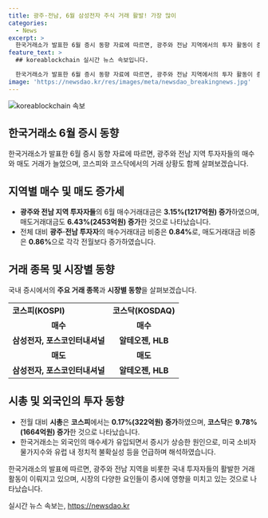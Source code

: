 ```yaml
---
title: 광주·전남, 6월 삼성전자 주식 거래 활발! 가장 많이
categories:
  - News
excerpt: >
  한국거래소가 발표한 6월 증시 동향 자료에 따르면, 광주와 전남 지역에서의 투자 활동이 증가세를 보였다. 매수 및 매도 거래 대금이 모두 상승하며 전월 대비 시총도 증가했다. 특히 코스피와 코스닥에서의 활발한 거래가 주목을 받았으며, 외국인 매수세가 유입되는 등 국내외 다양한 요인이 영향을 미쳤다. 향후 전반적인 시장 상황에 대한 전망도 밝은 모습이다. (150자)
feature_text: >
  ## koreablockchain 실시간 뉴스 속보입니다.

  한국거래소가 발표한 6월 증시 동향 자료에 따르면, 광주와 전남 지역에서의 투자 활동이 증가세를 보였다. 매수 및 매도 거래 대금이 모두 상승하며 전월 대비 시총도 증가했다. 특히 코스피와 코스닥에서의 활발한 거래가 주목을 받았으며, 외국인 매수세가 유입되는 등 국내외 다양한 요인이 영향을 미쳤다. 향후 전반적인 시장 상황에 대한 전망도 밝은 모습이다. (150자)
image: 'https://newsdao.kr/res/images/meta/newsdao_breakingnews.jpg'
---
```


<p><img src="https://newsdao.kr/res/images/meta/newsdao_breakingnews.jpg" alt="koreablockchain 속보" /></p>

<h2 data-ke-size="size26">한국거래소 6월 증시 동향</h2>

<p data-ke-size="size16">한국거래소가 발표한 6월 증시 동향 자료에 따르면, 광주와 전남 지역 투자자들의 매수와 매도 거래가 늘었으며, 코스피와 코스닥에서의 거래 상황도 함께 살펴보겠습니다.</p>

<h2 data-ke-size="size24">지역별 매수 및 매도 증가세</h2>

<ul>
  <li><b>광주와 전남 지역 투자자들</b>의 6월 매수거래대금은 <b>3.15%(1217억원) 증가</b>하였으며, 매도거래대금도 <b>6.43%(2453억원) 증가</b>한 것으로 나타났습니다.</li>
  <li>전체 대비 <b>광주·전남 투자자</b>의 매수거래대금 비중은 <b>0.84%</b>로, 매도거래대금 비중은 <b>0.86%</b>으로 각각 전월보다 증가하였습니다.</li>
</ul>

<h2 data-ke-size="size24">거래 종목 및 시장별 동향</h2>

<p data-ke-size="size16">국내 증시에서의 <b>주요 거래 종목</b>과 <b>시장별 동향</b>을 살펴보겠습니다.</p>

<table>
  <tr>
    <td><b>코스피(KOSPI)</b></td>
    <td><b>코스닥(KOSDAQ)</b></td>
  </tr>
  <tr>
    <td style="text-align: center; height: 17px;"><b>매수</b></td>
    <td style="text-align: center; height: 17px;"><b>매수</b></td>
  </tr>
  <tr>
    <td style="text-align: center; height: 17px;"><b>삼성전자, 포스코인터내셔널</b></td>
    <td style="text-align: center; height: 17px;"><b>알테오젠, HLB</b></td>
  </tr>
  <tr>
    <td style="text-align: center; height: 17px;"><b>매도</b></td>
    <td style="text-align: center; height: 17px;"><b>매도</b></td>
  </tr>
  <tr>
    <td style="text-align: center; height: 17px;"><b>삼성전자, 포스코인터내셔널</b></td>
    <td style="text-align: center; height: 17px;"><b>알테오젠, HLB</b></td>
  </tr>
</table>

<h2 data-ke-size="size24">시총 및 외국인의 투자 동향</h2>

<ul>
  <li>전월 대비 <b>시총</b>은 <b>코스피</b>에서는 <b>0.17%(322억원) 증가</b>하였으며, <b>코스닥</b>은 <b>9.78%(1664억원) 증가</b>한 것으로 나타났습니다. </li>
  <li>한국거래소는 외국인의 매수세가 유입되면서 증시가 상승한 원인으로, 미국 소비자물가지수와 유럽 내 정치적 불확실성 등을 언급하며 해석하였습니다.</li>
</ul>

<p data-ke-size="size16">한국거래소의 발표에 따르면, 광주와 전남 지역을 비롯한 국내 투자자들의 활발한 거래 활동이 이뤄지고 있으며, 시장의 다양한 요인들이 증시에 영향을 미치고 있는 것으로 나타났습니다.</p>
실시간 뉴스 속보는, <a href="https://newsdao.kr" rel="dofollow">https://newsdao.kr</a>


